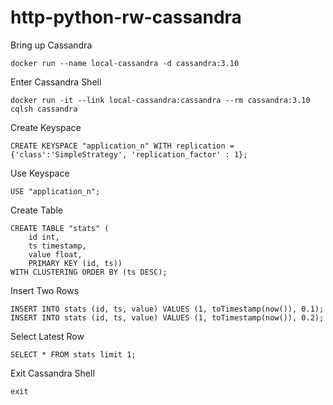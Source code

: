 # http-python-rw-cassandra

Bring up Cassandra

```
docker run --name local-cassandra -d cassandra:3.10
```

Enter Cassandra Shell

```
docker run -it --link local-cassandra:cassandra --rm cassandra:3.10 cqlsh cassandra
```

Create Keyspace

```
CREATE KEYSPACE "application_n" WITH replication = {'class':'SimpleStrategy', 'replication_factor' : 1};
```

Use Keyspace

```
USE "application_n";
```

Create Table

```
CREATE TABLE "stats" (
    id int,
    ts timestamp,
    value float,
    PRIMARY KEY (id, ts))
WITH CLUSTERING ORDER BY (ts DESC);
```

Insert Two Rows

```
INSERT INTO stats (id, ts, value) VALUES (1, toTimestamp(now()), 0.1);
INSERT INTO stats (id, ts, value) VALUES (1, toTimestamp(now()), 0.2);
```

Select Latest Row

```
SELECT * FROM stats limit 1;
```

Exit Cassandra Shell

```
exit
```

